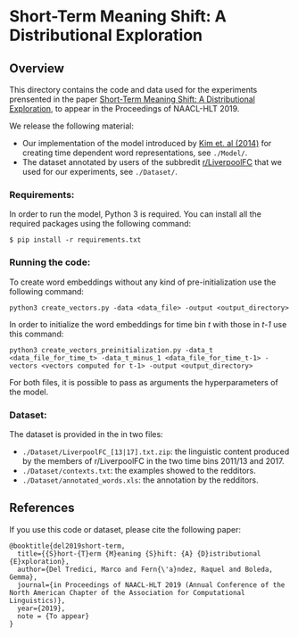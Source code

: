 # Short-Term Meaning Shift: A Distributional Exploration


## Overview  

This directory contains the code and data used for the experiments prensented in the paper [Short-Term Meaning Shift: A Distributional Exploration](https://arxiv.org/abs/1809.03169), to appear in the Proceedings of NAACL-HLT 2019. 

We release the following material:

- Our implementation of the model introduced by [Kim et. al (2014)](https://www.aclweb.org/anthology/W14-2517) for creating time dependent word representations, see `./Model/`. 
- The dataset annotated by users of the subbredit [r/LiverpoolFC](https://www.reddit.com/r/LiverpoolFC/) that we used for our experiments, see `./Dataset/`.

###  Requirements:

In order to run the model, Python 3 is required. You can install all the required packages using the following command:

    $ pip install -r requirements.txt


###  Running the code:

To create word embeddings without any kind of pre-initialization use the following command:     

    python3 create_vectors.py -data <data_file> -output <output_directory>

In order to initialize the word embeddings for time bin _t_ with those in _t-1_ use this command:

    python3 create_vectors_preinitialization.py -data_t <data_file_for_time_t> -data_t_minus_1 <data_file_for_time_t-1> -vectors <vectors computed for t-1> -output <output_directory> 

For both files, it is possible to pass as arguments the hyperparameters of the model.

###  Dataset:

The dataset is provided in the in two files: 

- `./Dataset/LiverpoolFC_[13|17].txt.zip`: the linguistic content produced by the members of r/LiverpoolFC in the two time bins 2011/13 and 2017.
- `./Dataset/contexts.txt`: the examples showed to the redditors. 
- `./Dataset/annotated_words.xls`: the annotation by the redditors.  
 

## References
If you use this code or dataset, please cite the following paper:
~~~~
@booktitle{del2019short-term,
  title={{S}hort-{T}erm {M}eaning {S}hift: {A} {D}istributional {E}xploration},
  author={Del Tredici, Marco and Fern{\'a}ndez, Raquel and Boleda, Gemma},
  journal={in Proceedings of NAACL-HLT 2019 (Annual Conference of the North American Chapter of the Association for Computational Linguistics)},
  year={2019},
  note = {To appear}
}
~~~~